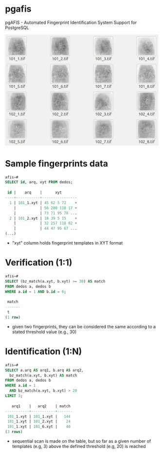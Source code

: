 pgafis
======

pgAFIS - Automated Fingerprint Identification System Support for PostgreSQL

![fingers](./samples/fingers.jpg "Sample Fingerprints")

# Sample fingerprints data

```sql
afis=#
SELECT id, arq, xyt FROM dedos;

 id |    arq    |      xyt       
----+-----------+----------------
  1 | 101_1.xyt | 45 62 5 72    +
    |           | 56 280 118 17 +
    |           | 73 71 95 78 ...
  2 | 101_2.xyt | 18 39 5 15    +
    |           | 32 257 118 82 +
    |           | 44 47 95 67 ...
(...)
```
- "xyt" column holds fingerprint templates in XYT format


# Verification (1:1)

```sql
afis=#
SELECT (bz_match(a.xyt, b.xyt) >= 30) AS match
FROM dedos a, dedos b
WHERE a.id = 1 AND b.id = 6;

 match 
-------
 t
(1 row)
```
- given two fingerprints, they can be considered the same according to a stated threshold value (e.g., 30)


# Identification (1:N)

```sql
afis=#
SELECT a.arq AS arq1, b.arq AS arq2,
  bz_match(a.xyt, b.xyt) AS match
FROM dedos a, dedos b
WHERE a.id = 1
  AND bz_match(a.xyt, b.xyt) > 20
LIMIT 3;

   arq1    |   arq2    | match 
-----------+-----------+-------
 101_1.xyt | 101_1.xyt |   144
 101_1.xyt | 101_2.xyt |    24
 101_1.xyt | 101_6.xyt |    40
(3 rows)
```
- sequential scan is made on the table, but so far as a given number of templates (e.g, 3) above the defined threshold (e.g, 20) is reached
